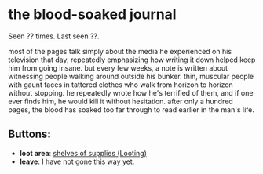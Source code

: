 # the blood-soaked journal

Seen ?? times. Last seen ??.

most of the pages talk simply about the media he experienced on his television that day, repeatedly emphasizing how writing it down helped keep him from going insane. but every few weeks, a note is written about witnessing people walking around outside his bunker. thin, muscular people with gaunt faces in tattered clothes who walk from horizon to horizon without stopping. he repeatedly wrote how he's terrified of them, and if one ever finds him, he would kill it without hesitation. after only a hundred pages, the blood has soaked too far through to read earlier in the man's life.

## Buttons:

- **loot area**: [shelves of supplies (Looting)](shelves-of-supplies--Looting--5i87i4.md)
- **leave**: I have not gone this way yet.
